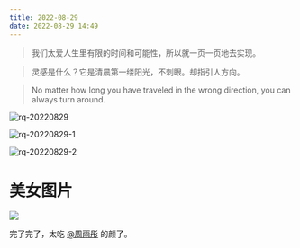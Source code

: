 ```yaml
---
title: 2022-08-29
date: 2022-08-29 14:49
---
```


> 我们太爱人生里有限的时间和可能性，所以就一页一页地去实现。

> 灵感是什么？它是清晨第一缕阳光，不刺眼。却指引人方向。

> No matter how long you have traveled in the wrong direction, you can always turn around.

![rq-20220829](http://images.iotop.work/uPic/2022829-rq-20220829.jpg)

![rq-20220829-1](http://images.iotop.work/uPic/2022829-rq-20220829-1.jpg)

![rq-20220829-2](http://images.iotop.work/uPic/2022829-rq-20220829-2.jpg)









# 美女图片

![](http://images.iotop.work/uPic/2022829-0008.jpg)

完了完了，太吃 [@周雨彤](https://weibo.com/u/5397477824) 的颜了。